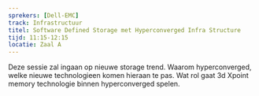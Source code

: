 ```yaml
---
sprekers: [Dell-EMC]
track: Infrastructuur
titel: Software Defined Storage met Hyperconverged Infra Structure
tijd: 11:15-12:15
locatie: Zaal A
---
```

Deze sessie zal ingaan op nieuwe storage trend. Waarom hyperconverged, welke nieuwe technologieen komen hieraan te pas. Wat rol gaat 3d Xpoint memory technologie binnen hyperconverged spelen.

